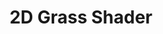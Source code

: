 ---
layout: page
title: 2D Grass Shader
external-url: https://github.com/CaptainProton42/2DGrassShaderDemo/
thumbnail-video: assets/2d-grass-shader.mp4
gh-repo: captainproton42/2DGrassShaderDemo
category: Tutorials & Demos
summary: 'A simple interactive 2D grass shader in the Godot Engine.'
tags: ["MIT License", "Tutorial", "Demo", "Godot"]
---